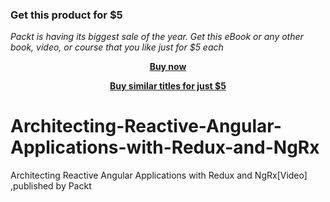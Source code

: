 
### Get this product for $5

<i>Packt is having its biggest sale of the year. Get this eBook or any other book, video, or course that you like just for $5 each</i>


<b><p align='center'>[Buy now](https://packt.link/9781789536546)</p></b>


<b><p align='center'>[Buy similar titles for just $5](https://subscription.packtpub.com/search)</p></b>


# Architecting-Reactive-Angular-Applications-with-Redux-and-NgRx
Architecting Reactive Angular Applications with Redux and NgRx[Video] ,published by Packt
